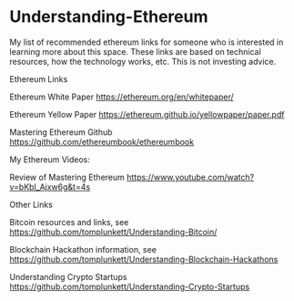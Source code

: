 # Understanding-Ethereum

My list of recommended ethereum links for someone who is interested in learning more about this space. These links are based on technical resources, how the technology works, etc. This is not investing advice.

Ethereum Links

Ethereum White Paper https://ethereum.org/en/whitepaper/

Ethereum Yellow Paper https://ethereum.github.io/yellowpaper/paper.pdf

Mastering Ethereum Github https://github.com/ethereumbook/ethereumbook


My Ethereum Videos:

Review of Mastering Ethereum https://www.youtube.com/watch?v=bKbl_Ajxw6g&t=4s


Other Links

Bitcoin resources and links, see https://github.com/tomplunkett/Understanding-Bitcoin/

Blockchain Hackathon information, see https://github.com/tomplunkett/Understanding-Blockchain-Hackathons

Understanding Crypto Startups https://github.com/tomplunkett/Understanding-Crypto-Startups
